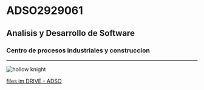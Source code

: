 # ADSO2929061

## Analisis y Desarrollo de Software

### Centro de procesos industriales y construccion

---

![hollow knight](https://tinyurl.com/4urntnbc)

[files im DRIVE - ADSO](https://tinyurl.com/2xbbyn4f)

